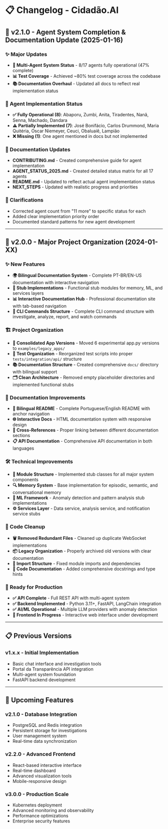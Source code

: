 # 📋 Changelog - Cidadão.AI

## 🚀 v2.1.0 - Agent System Completion & Documentation Update (2025-01-16)

### ✨ Major Updates
- **🤖 Multi-Agent System Status** - 8/17 agents fully operational (47% complete)
- **📊 Test Coverage** - Achieved ~80% test coverage across the codebase
- **📚 Documentation Overhaul** - Updated all docs to reflect real implementation status

### 🤖 Agent Implementation Status
- **✅ Fully Operational (8)**: Abaporu, Zumbi, Anita, Tiradentes, Nanã, Senna, Machado, Dandara
- **⚠️ Partially Implemented (7)**: José Bonifácio, Carlos Drummond, Maria Quitéria, Oscar Niemeyer, Ceuci, Obaluaiê, Lampião
- **❌ Missing (1)**: One agent mentioned in docs but not implemented

### 📖 Documentation Updates
- **CONTRIBUTING.md** - Created comprehensive guide for agent implementation
- **AGENT_STATUS_2025.md** - Created detailed status matrix for all 17 agents
- **README.md** - Updated to reflect actual agent implementation status
- **NEXT_STEPS** - Updated with realistic progress and priorities

### 🎯 Clarifications
- Corrected agent count from "11 more" to specific status for each
- Added clear implementation priority order
- Documented standard patterns for new agent development

---

## 🚀 v2.0.0 - Major Project Organization (2024-01-XX)

### ✨ New Features
- **🌍 Bilingual Documentation System** - Complete PT-BR/EN-US documentation with interactive navigation
- **🧠 Stub Implementations** - Functional stub modules for memory, ML, and services layers
- **📊 Interactive Documentation Hub** - Professional documentation site with tab-based navigation
- **🔧 CLI Commands Structure** - Complete CLI command structure with investigate, analyze, report, and watch commands

### 🏗️ Project Organization
- **📁 Consolidated App Versions** - Moved 6 experimental app.py versions to `examples/legacy_apps/`
- **🧪 Test Organization** - Reorganized test scripts into proper `tests/integration/api/` structure
- **📚 Documentation Structure** - Created comprehensive `docs/` directory with bilingual support
- **🗂️ Clean Architecture** - Removed empty placeholder directories and implemented functional stubs

### 📖 Documentation Improvements
- **📄 Bilingual README** - Complete Portuguese/English README with anchor navigation
- **🌐 Interactive Docs** - HTML documentation system with responsive design
- **🔗 Cross-References** - Proper linking between different documentation sections
- **📋 API Documentation** - Comprehensive API documentation in both languages

### 🛠️ Technical Improvements
- **🧩 Module Structure** - Implemented stub classes for all major system components
- **🔍 Memory System** - Base implementation for episodic, semantic, and conversational memory
- **🤖 ML Framework** - Anomaly detection and pattern analysis stub implementations
- **⚙️ Services Layer** - Data service, analysis service, and notification service stubs

### 🧹 Code Cleanup
- **🗑️ Removed Redundant Files** - Cleaned up duplicate WebSocket implementations
- **📦 Legacy Organization** - Properly archived old versions with clear documentation
- **🔧 Import Structure** - Fixed module imports and dependencies
- **📝 Code Documentation** - Added comprehensive docstrings and type hints

### 🎯 Ready for Production
- **✅ API Complete** - Full REST API with multi-agent system
- **✅ Backend Implemented** - Python 3.11+, FastAPI, LangChain integration
- **✅ AI/ML Operational** - Multiple LLM providers with anomaly detection
- **🔄 Frontend In Progress** - Interactive web interface under development

---

## 📋 Previous Versions

### v1.x.x - Initial Implementation
- Basic chat interface and investigation tools
- Portal da Transparência API integration
- Multi-agent system foundation
- FastAPI backend development

---

## 🔮 Upcoming Features

### v2.1.0 - Database Integration
- PostgreSQL and Redis integration
- Persistent storage for investigations
- User management system
- Real-time data synchronization

### v2.2.0 - Advanced Frontend
- React-based interactive interface
- Real-time dashboard
- Advanced visualization tools
- Mobile-responsive design

### v3.0.0 - Production Scale
- Kubernetes deployment
- Advanced monitoring and observability
- Performance optimizations
- Enterprise security features